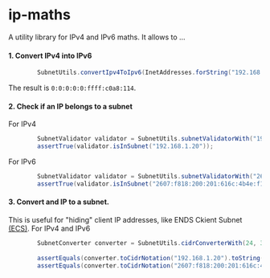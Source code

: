 # ip-maths
A utility library for IPv4 and IPv6 maths. It allows to ...

#### 1. Convert IPv4 into IPv6

```java
		SubnetUtils.convertIpv4ToIpv6(InetAddresses.forString("192.168.1.20"));
```

The result is `0:0:0:0:0:ffff:c0a8:114`.

#### 2. Check if an IP belongs to a subnet
For IPv4

```java
		SubnetValidator validator = SubnetUtils.subnetValidatorWith("192.168.0.0/16");
		assertTrue(validator.isInSubnet("192.168.1.20"));
```

For IPv6

```java
		SubnetValidator validator = SubnetUtils.subnetValidatorWith("2607:f818:0:0:0:0:0:0/32");
		assertTrue(validator.isInSubnet("2607:f818:200:201:616c:4b4e:f19e:cee5"));
```

#### 3. Convert and IP to a subnet.
This is useful for "hiding" client IP addresses, like ENDS Ckient Subnet [(ECS)](https://developers.google.com/speed/public-dns/docs/ecs).
For IPv4 and IPv6

```java
		SubnetConverter converter = SubnetUtils.cidrConverterWith(24, 32);
		
		assertEquals(converter.toCidrNotation("192.168.1.20").toString(), "192.168.1.0/24");
		assertEquals(converter.toCidrNotation("2607:f818:200:201:616c:4b4e:f19e:cee5").toString(), "2607:f818:0:0:0:0:0:0/32");
```
